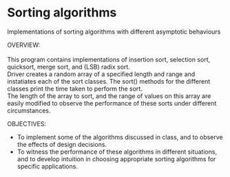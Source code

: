 # Sorting algorithms
Implementations of sorting algorithms with different asymptotic behaviours

OVERVIEW: <br>
<br>This program contains implementations of insertion sort, selection sort, quicksort, merge sort, and (LSB) radix sort. 
<br>Driver creates a random array of a specified length and range and instatiates each of the sort classes. The sort() methods for the different classes print 
the time taken to perform the sort. 
<br>The length of the array to sort, and the range of values on this array are easily modified to observe the performance of these sorts under different
 circumstances.

OBJECTIVES:
- To implement some of the algorithms discussed in class, and to observe the effects of design decisions.
- To witness the performance of these algorithms in different situations, and to develop intuition in choosing appropriate sorting algorithms for specific applications.
